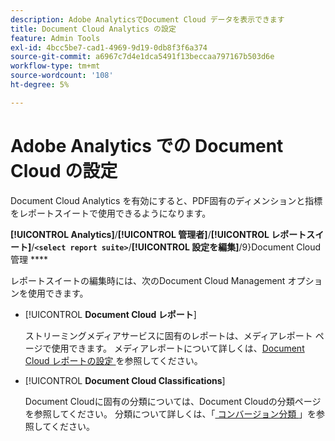 ```yaml
---
description: Adobe AnalyticsでDocument Cloud データを表示できます
title: Document Cloud Analytics の設定
feature: Admin Tools
exl-id: 4bcc5be7-cad1-4969-9d19-0db8f3f6a374
source-git-commit: a6967c7d4e1dca5491f13beccaa797167b503d6e
workflow-type: tm+mt
source-wordcount: '108'
ht-degree: 5%

---
```


# Adobe Analytics での Document Cloud の設定

Document Cloud Analytics を有効にすると、PDF固有のディメンションと指標をレポートスイートで使用できるようになります。

**[!UICONTROL Analytics]**/**[!UICONTROL 管理者]**/**[!UICONTROL レポートスイート]**/**`<select report suite>`**/**[!UICONTROL 設定を編集]**/9}Document Cloud管理 ****

レポートスイートの編集時には、次のDocument Cloud Management オプションを使用できます。

* [!UICONTROL **Document Cloud レポート**]

  ストリーミングメディアサービスに固有のレポートは、メディアレポート ページで使用できます。 メディアレポートについて詳しくは、[Document Cloud レポートの設定 ](/help/admin/tools/manage-rs/edit-settings/document-cloud-config.md) を参照してください。

* [!UICONTROL **Document Cloud Classifications**]

  Document Cloudに固有の分類については、Document Cloudの分類ページを参照してください。 分類について詳しくは、「[ コンバージョン分類 ](/help/admin/tools/manage-rs/edit-settings/conversion-var-admin/conversion-classifications.md)」を参照してください。
